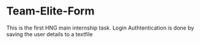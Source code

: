 # Team-Elite-Form
This is the first HNG main internship task.
Login Authtentication is done by saving the user details to a textfile
